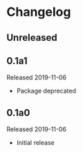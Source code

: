 # Changelog

## Unreleased

## 0.1a1

Released 2019-11-06

- Package deprecated

## 0.1a0

Released 2019-11-06

- Initial release
